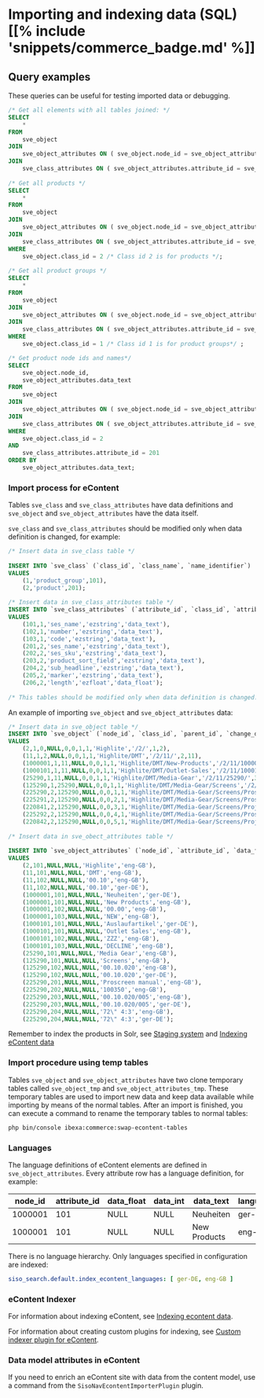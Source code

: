 # Importing and indexing data (SQL) [[% include 'snippets/commerce_badge.md' %]]

## Query examples

These queries can be useful for testing imported data or debugging.

``` sql
/* Get all elements with all tables joined: */
SELECT
    * 
FROM
    sve_object 
JOIN
    sve_object_attributes ON ( sve_object.node_id = sve_object_attributes.node_id ) 
JOIN
    sve_class_attributes ON ( sve_object_attributes.attribute_id = sve_class_attributes.attribute_id );
 
/* Get all products */
SELECT
    * 
FROM
    sve_object 
JOIN
    sve_object_attributes ON ( sve_object.node_id = sve_object_attributes.node_id ) 
JOIN
    sve_class_attributes ON ( sve_object_attributes.attribute_id = sve_class_attributes.attribute_id )
WHERE
    sve_object.class_id = 2 /* Class id 2 is for products */;
 
/* Get all product groups */
SELECT
    * 
FROM
    sve_object 
JOIN
    sve_object_attributes ON ( sve_object.node_id = sve_object_attributes.node_id ) 
JOIN
    sve_class_attributes ON ( sve_object_attributes.attribute_id = sve_class_attributes.attribute_id )
WHERE
    sve_object.class_id = 1 /* Class id 1 is for product groups*/ ;

/* Get product node ids and names*/
SELECT
    sve_object.node_id,
    sve_object_attributes.data_text
FROM
    sve_object 
JOIN
    sve_object_attributes ON ( sve_object.node_id = sve_object_attributes.node_id ) 
JOIN
    sve_class_attributes ON ( sve_object_attributes.attribute_id = sve_class_attributes.attribute_id )
WHERE
    sve_object.class_id = 2 
AND
    sve_class_attributes.attribute_id = 201
ORDER BY
    sve_object_attributes.data_text;
```

### Import process for eContent

Tables `sve_class` and `sve_class_attributes` have data definitions and `sve_object` and `sve_object_attributes` have the data itself.

`sve_class` and `sve_class_attributes` should be modified only when data definition is changed, for example:

``` sql
/* Insert data in sve_class table */
 
INSERT INTO `sve_class` (`class_id`, `class_name`, `name_identifier`)
VALUES
    (1,'product_group',101),
    (2,'product',201);
 
/* Insert data in sve_class_attributes table */
INSERT INTO `sve_class_attributes` (`attribute_id`, `class_id`, `attribute_name`, `ezdatatype`, `sort_field`)
VALUES
    (101,1,'ses_name','ezstring','data_text'),
    (102,1,'number','ezstring','data_text'),
    (103,1,'code','ezstring','data_text'),
    (201,2,'ses_name','ezstring','data_text'),
    (202,2,'ses_sku','ezstring','data_text'),
    (203,2,'product_sort_field','ezstring','data_text'),
    (204,2,'sub_headline','ezstring','data_text'),
    (205,2,'marker','ezstring','data_text'),
    (206,2,'length','ezfloat','data_float');
 
/* This tables should be modified only when data definition is changed. */
```

An example of importing `sve_object` and `sve_object_attributes` data:

``` sql
/* Insert data in sve_object table */
INSERT INTO `sve_object` (`node_id`, `class_id`, `parent_id`, `change_date`, `blocked`, `hidden`, `priority`, `section`, `url_alias`, `path_string`, `depth`, `main_node_id`)
VALUES
    (2,1,0,NULL,0,0,1,1,'Highlite','/2/',1,2),
    (11,1,2,NULL,0,0,1,1,'Highlite/DMT','/2/11/',2,11),
    (1000001,1,11,NULL,0,0,1,1,'Highlite/DMT/New-Products','/2/11/1000001/',3,1000001),
    (1000101,1,11,NULL,0,0,1,1,'Highlite/DMT/Outlet-Sales','/2/11/1000101/',3,1000101),
    (25290,1,11,NULL,0,0,1,1,'Highlite/DMT/Media-Gear','/2/11/25290/',3,25290),
    (125290,1,25290,NULL,0,0,1,1,'Highlite/DMT/Media-Gear/Screens','/2/11/25290/125290/',4,125290),
    (225290,2,125290,NULL,0,0,1,1,'Highlite/DMT/Media-Gear/Screens/Proscreen-manual','/2/11/25290/125290/225290/',5,225290),
    (225291,2,125290,NULL,0,0,2,1,'Highlite/DMT/Media-Gear/Screens/Proscreen-manual_1','/2/11/25290/125290/225291/',5,225291),
    (220841,2,125290,NULL,0,0,3,1,'Highlite/DMT/Media-Gear/Screens/Projection-Screen-4-3','/2/11/25290/125290/220841/',5,220841),
    (225292,2,125290,NULL,0,0,4,1,'Highlite/DMT/Media-Gear/Screens/Proscreen-manual_2','/2/11/25290/125290/225292/',5,225292),
    (220842,2,125290,NULL,0,0,5,1,'Highlite/DMT/Media-Gear/Screens/Projection-Screen-4-3-Manual','/2/11/25290/125290/220842/',5,220842);
 
/* Insert data in sve_obect_attributes table */
 
INSERT INTO `sve_object_attributes` (`node_id`, `attribute_id`, `data_float`, `data_int`, `data_text`, `language`)
VALUES
    (2,101,NULL,NULL,'Highlite','eng-GB'),
    (11,101,NULL,NULL,'DMT','eng-GB'),
    (11,102,NULL,NULL,'00.10','eng-GB'),
    (11,102,NULL,NULL,'00.10','ger-DE'),
    (1000001,101,NULL,NULL,'Neuheiten','ger-DE'),
    (1000001,101,NULL,NULL,'New Products','eng-GB'),
    (1000001,102,NULL,NULL,'00.00','eng-GB'),
    (1000001,103,NULL,NULL,'NEW','eng-GB'),
    (1000101,101,NULL,NULL,'Auslaufartikel','ger-DE'),
    (1000101,101,NULL,NULL,'Outlet Sales','eng-GB'),
    (1000101,102,NULL,NULL,'ZZZ','eng-GB'),
    (1000101,103,NULL,NULL,'DECLINE','eng-GB'),
    (25290,101,NULL,NULL,'Media Gear','eng-GB'),
    (125290,101,NULL,NULL,'Screens','eng-GB'),
    (125290,102,NULL,NULL,'00.10.020','eng-GB'),
    (125290,102,NULL,NULL,'00.10.020','ger-DE'),
    (225290,201,NULL,NULL,'Proscreen manual','eng-GB'),
    (225290,202,NULL,NULL,'100350','eng-GB'),
    (225290,203,NULL,NULL,'00.10.020/005','eng-GB'),
    (225290,203,NULL,NULL,'00.10.020/005','ger-DE'),
    (225290,204,NULL,NULL,'72\" 4:3','eng-GB'),
    (225290,204,NULL,NULL,'72\" 4:3','ger-DE');
```

Remember to index the products in Solr, see [Staging system](../../econtent_features/staging_system.md) and [Indexing eContent data](../../econtent_features/indexing_econtent_data/indexing_econtent_data.md)

### Import procedure using temp tables

Tables `sve_object` and `sve_object_attributes` have two clone temporary tables called `sve_object_tmp` and `sve_object_attributes_tmp`.
These temporary tables are used to import new data and keep data available while importing by means of the normal tables.
After an import is finished, you can execute a command to rename the temporary tables to normal tables:

``` bash
php bin/console ibexa:commerce:swap-econtent-tables
```

### Languages

The language definitions of eContent elements are defined in `sve_object_attributes`. Every attribute row has a language definition, for example:

|node_id|attribute_id |   data_float | data_int  |  data_text    | language|
|---|---|---|---|---|---|
|1000001|101          |   NULL       | NULL      |  Neuheiten    | ger-DE|
|1000001|101          |   NULL       | NULL      |  New Products | eng-GB|

There is no language hierarchy. Only languages specified in configuration are indexed:

``` yaml
siso_search.default.index_econtent_languages: [ ger-DE, eng-GB ]
```

### eContent Indexer

For information about indexing eContent, see [Indexing econtent data](../../econtent_features/indexing_econtent_data/indexing_econtent_data.md).

For information about creating custom plugins for indexing, see [Custom indexer plugin for eContent](../econtent_search_cookbook/custom_indexer_plugin_for_econtent).

### Data model attributes in eContent

If you need to enrich an eContent site with data from the content model, use a command from the `SisoNavEcontentImporterPlugin` plugin. 
